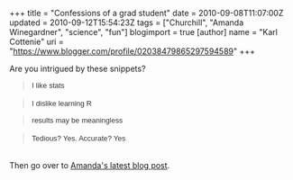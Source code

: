+++
title = "Confessions of a grad student"
date = 2010-09-08T11:07:00Z
updated = 2010-09-12T15:54:23Z
tags = ["Churchill", "Amanda Winegardner", "science", "fun"]
blogimport = true 
[author]
	name = "Karl Cottenie"
	uri = "https://www.blogger.com/profile/02038479865297594589"
+++

<div style="margin-bottom: 0px; margin-left: 0px; margin-right: 0px; margin-top: 0px;">Are you intrigued by these snippets?</div><div style="margin-bottom: 0px; margin-left: 0px; margin-right: 0px; margin-top: 0px;"></div><blockquote><span class="Apple-style-span" style="color: #333333; font-family: Verdana, Arial, sans-serif; font-size: 13px; line-height: 16px;">I like stats</span></blockquote><blockquote><span class="Apple-style-span" style="color: #333333; font-family: Verdana, Arial, sans-serif; font-size: 13px; line-height: 16px;">I dislike learning R</span>&nbsp;</blockquote><blockquote><span class="Apple-style-span" style="color: #333333; font-family: Verdana, Arial, sans-serif; font-size: 13px; line-height: 16px;">results may be meaningless</span></blockquote><blockquote><span class="Apple-style-span" style="color: #333333; font-family: Verdana, Arial, sans-serif; font-size: 13px; line-height: 16px;">Tedious? Yes. Accurate? Yes</span>&nbsp;</blockquote><div style="margin-bottom: 0px; margin-left: 0px; margin-right: 0px; margin-top: 0px;"><br /></div><div style="margin-bottom: 0px; margin-left: 0px; margin-right: 0px; margin-top: 0px;">Then go over to&nbsp;<a href="http://dabluff.blogspot.com/2010/09/as-dust-settles.html">Amanda's latest blog post</a>.&nbsp;</div>
